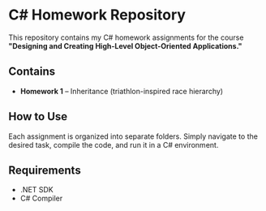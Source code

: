 # C# Homework Repository  

This repository contains my C# homework assignments for the course **"Designing and Creating High-Level Object-Oriented Applications."**

## Contains  
- **Homework 1** – Inheritance (triathlon-inspired race hierarchy) 

## How to Use  
Each assignment is organized into separate folders. Simply navigate to the desired task, compile the code, and run it in a C# environment.  

## Requirements  
- .NET SDK  
- C# Compiler 
